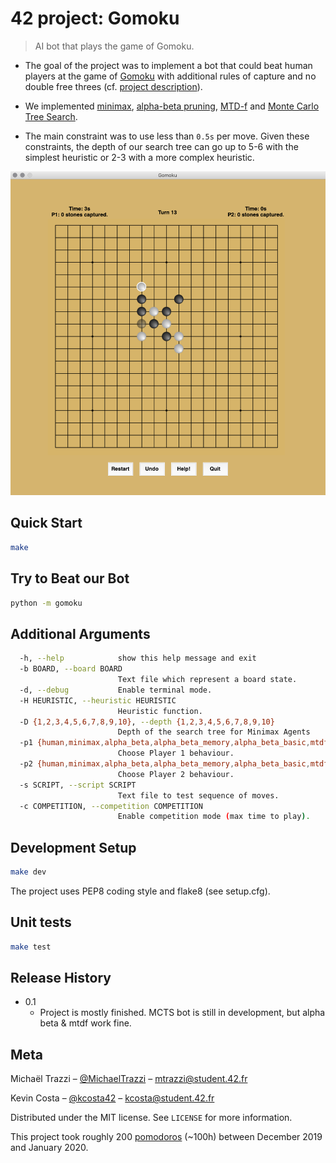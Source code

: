 # 42 project: Gomoku
> AI bot that plays the game of Gomoku.

- The goal of the project was to implement a bot that could beat human players at the game of [Gomoku](https://en.wikipedia.org/wiki/Gomoku) with additional rules of capture and no double free threes (cf. [project description](https://github.com/mtrazzi/gomoku/blob/master/docs/gomoku.pdf)).

- We implemented [minimax](https://en.wikipedia.org/wiki/Minimax), [alpha-beta pruning](https://en.wikipedia.org/wiki/Alpha%E2%80%93beta_pruning), [MTD-f](https://en.wikipedia.org/wiki/MTD-f) and [Monte Carlo Tree Search](https://en.wikipedia.org/wiki/Monte_Carlo_tree_search).

- The main constraint was to use less than `0.5s` per move. Given these constraints, the depth of our search tree can go up to 5-6 with the simplest heuristic or 2-3 with a more complex heuristic.

![example](img/example.png)

## Quick Start

```sh
make
```

## Try to Beat our Bot

```sh
python -m gomoku
```

## Additional Arguments

```sh
  -h, --help            show this help message and exit
  -b BOARD, --board BOARD
                        Text file which represent a board state.
  -d, --debug           Enable terminal mode.
  -H HEURISTIC, --heuristic HEURISTIC
                        Heuristic function.
  -D {1,2,3,4,5,6,7,8,9,10}, --depth {1,2,3,4,5,6,7,8,9,10}
                        Depth of the search tree for Minimax Agents
  -p1 {human,minimax,alpha_beta,alpha_beta_memory,alpha_beta_basic,mtdf}, --player1 {human,minimax,alpha_beta,alpha_beta_memory,alpha_beta_basic,mtdf}
                        Choose Player 1 behaviour.
  -p2 {human,minimax,alpha_beta,alpha_beta_memory,alpha_beta_basic,mtdf}, --player2 {human,minimax,alpha_beta,alpha_beta_memory,alpha_beta_basic,mtdf}
                        Choose Player 2 behaviour.
  -s SCRIPT, --script SCRIPT
                        Text file to test sequence of moves.
  -c COMPETITION, --competition COMPETITION
                        Enable competition mode (max time to play).
```

## Development Setup

```sh
make dev
```

The project uses PEP8 coding style and flake8 (see setup.cfg).

## Unit tests

```sh
make test
```

## Release History

* 0.1
    * Project is mostly finished. MCTS bot is still in development, but alpha beta & mtdf work fine.

## Meta

Michaël Trazzi – [@MichaelTrazzi](https://twitter.com/michaeltrazzi) – mtrazzi@student.42.fr

Kevin Costa – [@kcosta42](https://github.com/kcosta42) – kcosta@student.42.fr

Distributed under the MIT license. See ``LICENSE`` for more information.

This project took roughly 200 [pomodoros](https://en.wikipedia.org/wiki/Pomodoro_Technique) (~100h) between December 2019 and January 2020.
